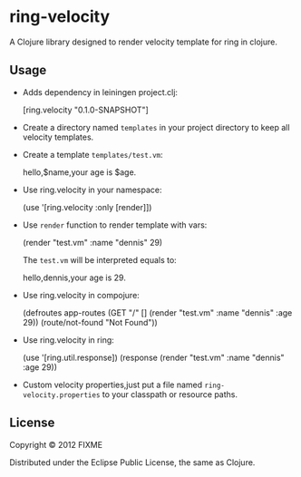 # ring-velocity

A Clojure library designed to render velocity template for ring in clojure.

## Usage

 * Adds dependency in leiningen project.clj:
     
	  [ring.velocity "0.1.0-SNAPSHOT"]
	  
 * Create a directory named `templates` in your project directory to keep all velocity templates.
 * Create a template `templates/test.vm`:
   
     hello,$name,your age is $age.
	 
 * Use ring.velocity in your namespace:
 
     (use '[ring.velocity :only [render]])
	 
 * Use `render` function to render template with vars:
 
     (render "test.vm" :name "dennis" 29)
	 
   The `test.vm` will be interpreted equals to:
   
     hello,dennis,your age is 29.
	 
 * Use ring.velocity in compojure:
 
    (defroutes app-routes
       (GET "/" [] (render "test.vm" :name "dennis" :age 29))
       (route/not-found "Not Found"))
	   
 * Use ring.velocity in ring:
 
    (use '[ring.util.response])
	(response (render "test.vm" :name "dennis" :age 29))
   
 * Custom velocity properties,just put a file named `ring-velocity.properties` to your classpath or resource paths.
 
## License

Copyright © 2012 FIXME

Distributed under the Eclipse Public License, the same as Clojure.

